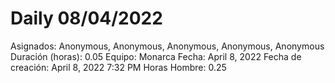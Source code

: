 # Daily 08/04/2022

Asignados: Anonymous, Anonymous, Anonymous, Anonymous, Anonymous
Duración (horas): 0.05
Equipo: Monarca
Fecha: April 8, 2022
Fecha de creación: April 8, 2022 7:32 PM
Horas Hombre: 0.25